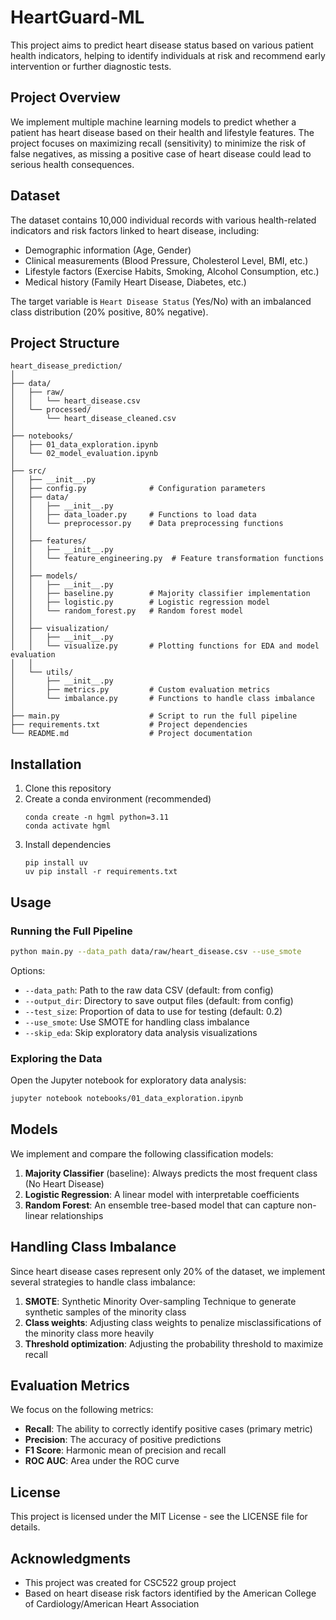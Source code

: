 # HeartGuard-ML

This project aims to predict heart disease status based on various patient health indicators, helping to identify individuals at risk and recommend early intervention or further diagnostic tests.

## Project Overview

We implement multiple machine learning models to predict whether a patient has heart disease based on their health and lifestyle features. The project focuses on maximizing recall (sensitivity) to minimize the risk of false negatives, as missing a positive case of heart disease could lead to serious health consequences.

## Dataset

The dataset contains 10,000 individual records with various health-related indicators and risk factors linked to heart disease, including:

- Demographic information (Age, Gender)
- Clinical measurements (Blood Pressure, Cholesterol Level, BMI, etc.)
- Lifestyle factors (Exercise Habits, Smoking, Alcohol Consumption, etc.)
- Medical history (Family Heart Disease, Diabetes, etc.)

The target variable is `Heart Disease Status` (Yes/No) with an imbalanced class distribution (20% positive, 80% negative).

## Project Structure

```
heart_disease_prediction/
│
├── data/
│   ├── raw/
│   │   └── heart_disease.csv
│   └── processed/
│       └── heart_disease_cleaned.csv
│
├── notebooks/
│   ├── 01_data_exploration.ipynb
│   └── 02_model_evaluation.ipynb
│
├── src/
│   ├── __init__.py
│   ├── config.py              # Configuration parameters
│   ├── data/
│   │   ├── __init__.py
│   │   ├── data_loader.py     # Functions to load data
│   │   └── preprocessor.py    # Data preprocessing functions
│   │
│   ├── features/
│   │   ├── __init__.py
│   │   └── feature_engineering.py  # Feature transformation functions
│   │
│   ├── models/
│   │   ├── __init__.py
│   │   ├── baseline.py        # Majority classifier implementation
│   │   ├── logistic.py        # Logistic regression model
│   │   └── random_forest.py   # Random forest model
│   │
│   ├── visualization/
│   │   ├── __init__.py
│   │   └── visualize.py       # Plotting functions for EDA and model evaluation
│   │
│   └── utils/
│       ├── __init__.py
│       ├── metrics.py         # Custom evaluation metrics
│       └── imbalance.py       # Functions to handle class imbalance
│
├── main.py                    # Script to run the full pipeline
├── requirements.txt           # Project dependencies
└── README.md                  # Project documentation
```

## Installation

1. Clone this repository
2. Create a conda environment (recommended)
   ```
   conda create -n hgml python=3.11
   conda activate hgml
   ```
3. Install dependencies
   ```
   pip install uv
   uv pip install -r requirements.txt
   ```

## Usage

### Running the Full Pipeline

```bash
python main.py --data_path data/raw/heart_disease.csv --use_smote
```

Options:
- `--data_path`: Path to the raw data CSV (default: from config)
- `--output_dir`: Directory to save output files (default: from config)
- `--test_size`: Proportion of data to use for testing (default: 0.2)
- `--use_smote`: Use SMOTE for handling class imbalance
- `--skip_eda`: Skip exploratory data analysis visualizations

### Exploring the Data

Open the Jupyter notebook for exploratory data analysis:
```bash
jupyter notebook notebooks/01_data_exploration.ipynb
```

## Models

We implement and compare the following classification models:

1. **Majority Classifier** (baseline): Always predicts the most frequent class (No Heart Disease)
2. **Logistic Regression**: A linear model with interpretable coefficients
3. **Random Forest**: An ensemble tree-based model that can capture non-linear relationships

## Handling Class Imbalance

Since heart disease cases represent only 20% of the dataset, we implement several strategies to handle class imbalance:

1. **SMOTE**: Synthetic Minority Over-sampling Technique to generate synthetic samples of the minority class
2. **Class weights**: Adjusting class weights to penalize misclassifications of the minority class more heavily
3. **Threshold optimization**: Adjusting the probability threshold to maximize recall

## Evaluation Metrics

We focus on the following metrics:

- **Recall**: The ability to correctly identify positive cases (primary metric)
- **Precision**: The accuracy of positive predictions
- **F1 Score**: Harmonic mean of precision and recall
- **ROC AUC**: Area under the ROC curve

## License

This project is licensed under the MIT License - see the LICENSE file for details.

## Acknowledgments

- This project was created for CSC522 group project
- Based on heart disease risk factors identified by the American College of Cardiology/American Heart Association